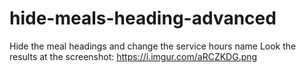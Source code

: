 # hide-meals-heading-advanced

Hide the meal headings and change the service hours name
Look the results at the screenshot: https://i.imgur.com/aRCZKDG.png
